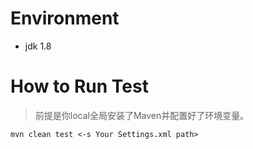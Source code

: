 # Environment
* jdk 1.8

# How to Run Test
> 前提是你local全局安装了Maven并配置好了环境变量。
```
mvn clean test <-s Your Settings.xml path>
```